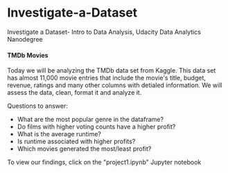 # Investigate-a-Dataset
Investigate a Dataset- Intro to Data Analysis, Udacity Data Analytics Nanodegree



#### TMDb Movies ####

Today we will be analyzing the TMDb data set from Kaggle. This data set has almost 11,000 movie entries that include the movie's title, budget, revenue, ratings and many other columns with detialed information. We will assess the data, clean, format it and analyze it.


Questions to answer:

- What are the most popular genre in the dataframe?
- Do films with higher voting counts have a higher profit?
- What is the average runtime?
- Is runtime associated with higher profits?
- Which movies generated the most/least profit?

To view our findings, click on the "project1.ipynb" Jupyter notebook
